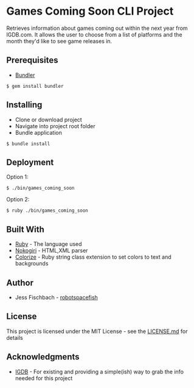 # Games Coming Soon CLI Project

Retrieves information about games coming out within the next year from IGDB.com. It allows the user to choose from a list of platforms and the month they'd like to see game releases in.

## Prerequisites

* [Bundler](https://bundler.io/)

```
$ gem install bundler
```

## Installing

* Clone or download project
* Navigate into project root folder
* Bundle application

```
$ bundle install
```

## Deployment

Option 1:

```
$ ./bin/games_coming_soon
```

Option 2:

```
$ ruby ./bin/games_coming_soon
```

## Built With

- [Ruby](https://www.ruby-lang.org/en/) - The language used
- [Nokogiri](https://rubygems.org/gems/nokogiri) - HTML,XML parser
- [Colorize](https://github.com/fazibear/colorize) - Ruby string class extension to set colors to text and backgrounds

## Author

- Jess Fischbach - [robotspacefish](https://github.com/robotspacefish)

## License

This project is licensed under the MIT License - see the [LICENSE.md](https://github.com/robotspacefish/games-coming-soon-cli/blob/master/LICENSE) for details

## Acknowledgments

- [IGDB](https://www.igdb.com/) - For existing and providing a simple(ish) way to grab the info needed for this project
